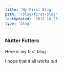 ```yaml
---
title: 'My First Blog'
path: '/blog/first-blog'
lastUpdated: '2018-10-23'
type: 'blog'
---
```


### Nutter Futters

Here is my first blog

I hope that it all _works_ _out_
